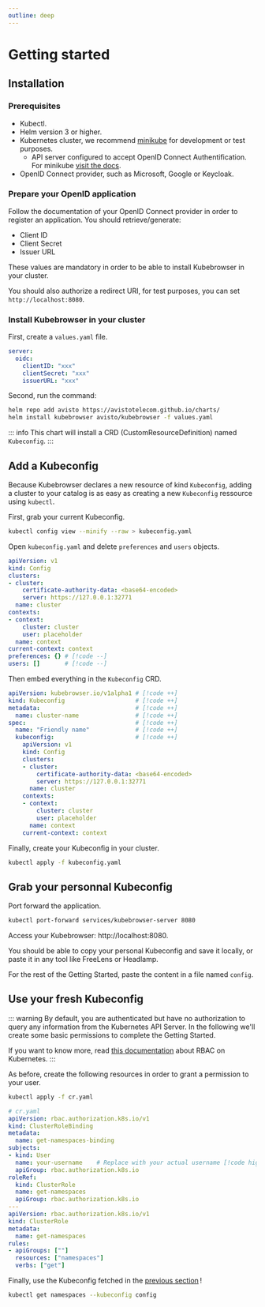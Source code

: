 ```yaml
---
outline: deep
---
```


# Getting started
## Installation
### Prerequisites

- Kubectl.
- Helm version 3 or higher.
- Kubernetes cluster, we recommend [minikube](https://minikube.sigs.k8s.io/docs/) for development or test purposes.
  - API server configured to accept OpenID Connect Authentification. For minikube [visit the docs](https://minikube.sigs.k8s.io/docs/tutorials/openid_connect_auth/).
- OpenID Connect provider, such as Microsoft, Google or Keycloak.

### Prepare your OpenID application

Follow the documentation of your OpenID Connect provider in order to register an application. You should retrieve/generate:

- Client ID
- Client Secret
- Issuer URL

These values are mandatory in order to be able to install Kubebrowser in your cluster.

You should also authorize a redirect URI, for test purposes, you can set `http://localhost:8080`.

### Install Kubebrowser in your cluster

First, create a `values.yaml` file.

```yaml
server:
  oidc:
    clientID: "xxx"
    clientSecret: "xxx"
    issuerURL: "xxx"
```
Second, run the command:

```sh
helm repo add avisto https://avistotelecom.github.io/charts/
helm install kubebrowser avisto/kubebrowser -f values.yaml
```

::: info
This chart will install a CRD (CustomResourceDefinition) named `Kubeconfig`.
:::

## Add a Kubeconfig

Because Kubebrowser declares a new resource of kind `Kubeconfig`, adding a cluster to your catalog is as easy as creating a new `Kubeconfig` ressource using `kubectl`.

First, grab your current Kubeconfig.

```sh
kubectl config view --minify --raw > kubeconfig.yaml
```

Open `kubeconfig.yaml` and delete `preferences` and `users` objects.

```yaml
apiVersion: v1
kind: Config
clusters:
- cluster:
    certificate-authority-data: <base64-encoded>
    server: https://127.0.0.1:32771
  name: cluster
contexts:
- context:
    cluster: cluster
    user: placeholder
  name: context
current-context: context
preferences: {} # [!code --]
users: []       # [!code --]
```

Then embed everything in the `Kubeconfig` CRD.

```yaml
apiVersion: kubebrowser.io/v1alpha1 # [!code ++]
kind: Kubeconfig                    # [!code ++]
metadata:                           # [!code ++]
  name: cluster-name                # [!code ++]
spec:                               # [!code ++]
  name: "Friendly name"             # [!code ++]
  kubeconfig:                       # [!code ++]
    apiVersion: v1
    kind: Config
    clusters:
    - cluster:
        certificate-authority-data: <base64-encoded>
        server: https://127.0.0.1:32771
      name: cluster
    contexts:
    - context:
        cluster: cluster
        user: placeholder
      name: context
    current-context: context
```

Finally, create your Kubeconfig in your cluster.

```sh
kubectl apply -f kubeconfig.yaml
```

## Grab your personnal Kubeconfig

Port forward the application.

```sh
kubectl port-forward services/kubebrowser-server 8080
```

Access your Kubebrowser: http://localhost:8080.

You should be able to copy your personal Kubeconfig and save it locally, or paste it in any tool like FreeLens or Headlamp.

For the rest of the Getting Started, paste the content in a file named `config`.

## Use your fresh Kubeconfig

::: warning
By default, you are authenticated but have no authorization to query any information from the Kubernetes API Server. In the following we'll create some basic permissions to complete the Getting Started.

If you want to know more, read [this documentation](https://kubernetes.io/docs/reference/access-authn-authz/rbac) about RBAC on Kubernetes.
:::

As before, create the following resources in order to grant a permission to your user.
```sh
kubectl apply -f cr.yaml
```
```yaml
# cr.yaml
apiVersion: rbac.authorization.k8s.io/v1
kind: ClusterRoleBinding
metadata:
  name: get-namespaces-binding
subjects:
- kind: User
  name: your-username    # Replace with your actual username [!code highlight]
  apiGroup: rbac.authorization.k8s.io
roleRef:
  kind: ClusterRole
  name: get-namespaces
  apiGroup: rbac.authorization.k8s.io
---
apiVersion: rbac.authorization.k8s.io/v1
kind: ClusterRole
metadata:
  name: get-namespaces
rules:
- apiGroups: [""]
  resources: ["namespaces"]
  verbs: ["get"]
```

Finally, use the Kubeconfig fetched in the [previous section](#grab-your-personnal-kubeconfig) !

```sh
kubectl get namespaces --kubeconfig config
```
